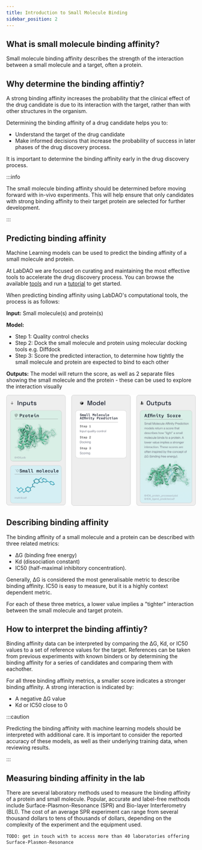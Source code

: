 ```yaml
---
title: Introduction to Small Molecule Binding
sidebar_position: 2
---
```


## What is small molecule binding affinity?
Small molecule binding affinity describes the strength of the interaction between a small molecule and a target, often a protein. 

## Why determine the binding affintiy? 
A strong binding affinity increases the probability that the clinical effect of the drug candidate is due to its interaction with the target, rather than with other structures in the organism. 

Determining the binding affinity of a drug candidate helps you to:
* Understand the target of the drug candidate
* Make informed decisions that increase the probability of success in later phases of the drug discovery process.

It is important to determine the binding affinity early in the drug discovery process.

:::info

The small molecule binding affinity should be determined before moving forward with in-vivo experiments. This will help ensure that only candidates with strong binding affinity to their target protein are selected for further development.

:::

## Predicting binding affinity

Machine Learning models can be used to predict the binding affinity of a small molecule and protein. 

At LabDAO we are focused on curating and maintaining the most effective tools to accelerate the drug discovery process. You can browse the available [tools](../small-molecule-binding/tools.md) and run a [tutorial](../small-molecule-binding/run-an-example.md) to get started.

When predicting binding affinity using LabDAO's computational tools, the process is as follows:

**Input:** Small molecule(s) and protein(s)

**Model:** 
* Step 1: Quality control checks
* Step 2: Dock the small molecule and protein using molecular docking tools e.g. Diffdock
* Step 3: Score the predicted interaction, to determine how tightly the small molecule and protein are expected to bind to each other

**Outputs:** The model will return the score, as well as 2 separate files showing the small molecule and the protein - these can be used to explore the interaction visually

![alt text](smallller.png)

## Describing binding affinity

The binding affinity of a small molecule and a protein can be described with three related metrics:

* ΔG (binding free energy)
* Kd (dissociation constant)
* IC50 (half-maximal inhibitory concentration).

Generally, ΔG is considered the most generalisable metric to describe binding affinity. IC50 is easy to measure, but it is a highly context dependent metric. 

For each of these three metrics, a lower value implies a "tighter" interaction between the small molecule and target protein. 

## How to interpret the binding affintiy? 
Binding affinity data can be interpreted by comparing the ΔG, Kd, or IC50 values to a set of reference values for the target. References can be taken from previous experiments with known binders or by determining the binding affinity for a series of candidates and comparing them with eachother.

For all three binding affinity metrics, a smaller score indicates a stronger binding affinity. A strong interaction is indicated by:

* A negative ΔG value
* Kd or IC50 close to 0

:::caution

Predicting the binding affinity with machine learning models should be interpreted with additional care. It is important to consider the reported accuracy of these models, as well as their underlying training data, when reviewing results.

:::

## Measuring binding affinity in the lab
There are several laboratory methods used to measure the binding affinity of a protein and small molecule. Popular, accurate and label-free methods include Surface-Plasmon-Resonance (SPR) and Bio-layer Interferometry (BLI). The cost of an average SPR experiment can range from several thousand dollars to tens of thousands of dollars, depending on the complexity of the experiment and the equipment used.

````
TODO: get in touch with to access more than 40 laboratories offering Surface-Plasmon-Resonance
````

